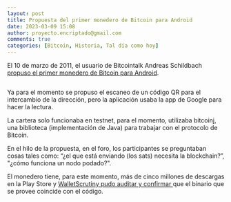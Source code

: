 ```yaml
---
layout: post
title: Propuesta del primer monedero de Bitcoin para Android
date: 2023-03-09 15:08
author: proyecto.encriptado@gmail.com
comments: true
categories: [Bitcoin, Historia, Tal día como hoy]
---
```

<!-- wp:paragraph {"style":{"elements":{"link":{"color":{"text":"#0745e3"}}}}} -->
<p class="has-link-color">El 10 de marzo de 2011, el usuario de Bitcointalk Andreas Schildbach <a href="https://bitcointalk.org/index.php?topic=4384.0">propuso el primer monedero de Bitcoin para Android</a>.</p>
<!-- /wp:paragraph -->

<!-- wp:image {"id":579,"sizeSlug":"large","linkDestination":"none"} -->
<figure class="wp-block-image size-large"><img src="https://proyectobitcoin.com/wp-content/uploads/2023/03/10-de-marzo-1-1024x348.png" alt="" class="wp-image-579"/></figure>
<!-- /wp:image -->

<!-- wp:paragraph -->
<p>Ya para el momento se propuso el escaneo de un código QR para el intercambio de la dirección, pero la aplicación usaba la app de Google para hacer la lectura.</p>
<!-- /wp:paragraph -->

<!-- wp:paragraph -->
<p>La cartera solo funcionaba en testnet, para el momento, utilizaba bitcoinj, una biblioteca (implementación de Java) para trabajar con el protocolo de Bitcoin.</p>
<!-- /wp:paragraph -->

<!-- wp:paragraph -->
<p>En el hilo de la propuesta, en el foro, los participantes se preguntaban cosas tales como: “¿el que está enviando (los sats) necesita la blockchain?”, "¿cómo funciona un nodo podado?".</p>
<!-- /wp:paragraph -->

<!-- wp:paragraph {"style":{"elements":{"link":{"color":{"text":"#0745e3"}}}}} -->
<p class="has-link-color">El monedero tiene, para este momento, más de cinco millones de descargas en la Play Store y <a href="https://walletscrutiny.com/android/de.schildbach.wallet/">WalletScrutiny pudo auditar y confirmar </a>que el binario que se provee coincide con el código.</p>
<!-- /wp:paragraph -->

<!-- wp:image {"id":580,"sizeSlug":"large","linkDestination":"none"} -->
<figure class="wp-block-image size-large"><img src="https://proyectobitcoin.com/wp-content/uploads/2023/03/10-de-marzo-2-1024x469.png" alt="" class="wp-image-580"/></figure>
<!-- /wp:image -->
